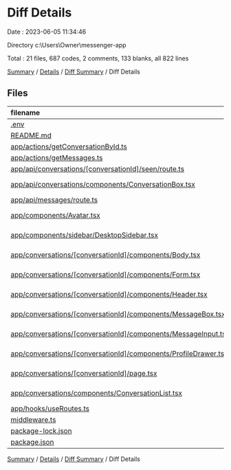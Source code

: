 # Diff Details

Date : 2023-06-05 11:34:46

Directory c:\\Users\\Owner\\messenger-app

Total : 21 files,  687 codes, 2 comments, 133 blanks, all 822 lines

[Summary](results.md) / [Details](details.md) / [Diff Summary](diff.md) / Diff Details

## Files
| filename | language | code | comment | blank | total |
| :--- | :--- | ---: | ---: | ---: | ---: |
| [.env](/.env) | Properties | 1 | 0 | 0 | 1 |
| [README.md](/README.md) | Markdown | 32 | 0 | 27 | 59 |
| [app/actions/getConversationById.ts](/app/actions/getConversationById.ts) | TypeScript | 23 | 0 | 8 | 31 |
| [app/actions/getMessages.ts](/app/actions/getMessages.ts) | TypeScript | 22 | 0 | 6 | 28 |
| [app/api/conversations/[conversationId]/seen/route.ts](/app/api/conversations/%5BconversationId%5D/seen/route.ts) | TypeScript | 59 | 1 | 9 | 69 |
| [app/api/conversations/components/ConversationBox.tsx](/app/api/conversations/components/ConversationBox.tsx) | TypeScript JSX | 19 | 0 | 4 | 23 |
| [app/api/messages/route.ts](/app/api/messages/route.ts) | TypeScript | 66 | 0 | 6 | 72 |
| [app/components/Avatar.tsx](/app/components/Avatar.tsx) | TypeScript JSX | 0 | 0 | 1 | 1 |
| [app/components/sidebar/DesktopSidebar.tsx](/app/components/sidebar/DesktopSidebar.tsx) | TypeScript JSX | 18 | 0 | -5 | 13 |
| [app/conversations/[conversationId]/components/Body.tsx](/app/conversations/%5BconversationId%5D/components/Body.tsx) | TypeScript JSX | 27 | 0 | 14 | 41 |
| [app/conversations/[conversationId]/components/Form.tsx](/app/conversations/%5BconversationId%5D/components/Form.tsx) | TypeScript JSX | 60 | 0 | 8 | 68 |
| [app/conversations/[conversationId]/components/Header.tsx](/app/conversations/%5BconversationId%5D/components/Header.tsx) | TypeScript JSX | 47 | 0 | 11 | 58 |
| [app/conversations/[conversationId]/components/MessageBox.tsx](/app/conversations/%5BconversationId%5D/components/MessageBox.tsx) | TypeScript JSX | 62 | 0 | 10 | 72 |
| [app/conversations/[conversationId]/components/MessageInput.tsx](/app/conversations/%5BconversationId%5D/components/MessageInput.tsx) | TypeScript JSX | 18 | 0 | 6 | 24 |
| [app/conversations/[conversationId]/components/ProfileDrawer.tsx](/app/conversations/%5BconversationId%5D/components/ProfileDrawer.tsx) | TypeScript JSX | 62 | 0 | 17 | 79 |
| [app/conversations/[conversationId]/page.tsx](/app/conversations/%5BconversationId%5D/page.tsx) | TypeScript JSX | 32 | 0 | 10 | 42 |
| [app/conversations/components/ConversationList.tsx](/app/conversations/components/ConversationList.tsx) | TypeScript JSX | 9 | 0 | 0 | 9 |
| [app/hooks/useRoutes.ts](/app/hooks/useRoutes.ts) | TypeScript | 2 | 1 | 1 | 4 |
| [middleware.ts](/middleware.ts) | TypeScript | 1 | 0 | 0 | 1 |
| [package-lock.json](/package-lock.json) | JSON | 124 | 0 | 0 | 124 |
| [package.json](/package.json) | JSON | 3 | 0 | 0 | 3 |

[Summary](results.md) / [Details](details.md) / [Diff Summary](diff.md) / Diff Details